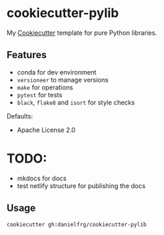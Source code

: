 # cookiecutter-pylib

My [Cookiecutter](https://github.com/audreyr/cookiecutter) template for pure Python libraries.

## Features

- conda for dev environment
- `versioneer` to manage versions
- `make` for operations
- `pytest` for tests
- `black`, `flake8` and `isort` for style checks

Defaults:

- Apache License 2.0

# TODO:

- mkdocs for docs
- test netlify structure for publishing the docs

## Usage

```
cookiecutter gh:danielfrg/cookiecutter-pylib
```
